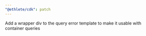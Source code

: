 ```yaml
---
"@ethlete/cdk": patch
---
```


Add a wrapper div to the query error template to make it usable with container queries

